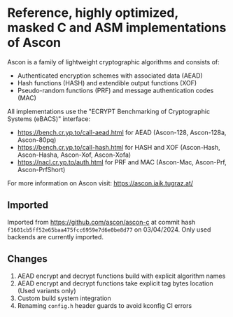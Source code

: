# Reference, highly optimized, masked C and ASM implementations of Ascon

Ascon is a family of lightweight cryptographic algorithms and consists of:
- Authenticated encryption schemes with associated data (AEAD)
- Hash functions (HASH) and extendible output functions (XOF)
- Pseudo-random functions (PRF) and message authentication codes (MAC)

All implementations use the "ECRYPT Benchmarking of Cryptographic Systems (eBACS)" interface:

- https://bench.cr.yp.to/call-aead.html for AEAD (Ascon-128, Ascon-128a, Ascon-80pq)
- https://bench.cr.yp.to/call-hash.html for HASH and XOF (Ascon-Hash, Ascon-Hasha, Ascon-Xof, Ascon-Xofa)
- https://nacl.cr.yp.to/auth.html for PRF and MAC (Ascon-Mac, Ascon-Prf, Ascon-PrfShort)

For more information on Ascon visit: https://ascon.iaik.tugraz.at/

## Imported

Imported from https://github.com/ascon/ascon-c at commit hash `f1601cb5ff52e65baa475fcc6959e7d6e0be8d77` on 03/04/2024. Only used backends are currently imported.

## Changes

1. AEAD encrypt and decrypt functions build with explicit algorithm names
2. AEAD encrypt and decrypt functions take explicit tag bytes location (Used variants only)
3. Custom build system integration
4. Renaming `config.h` header guards to avoid kconfig CI errors
